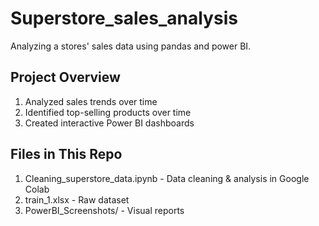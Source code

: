 # Superstore_sales_analysis

Analyzing a stores' sales data using pandas and power BI.

## Project Overview  
1. Analyzed sales trends over time  
2. Identified top-selling products over time
3. Created interactive Power BI dashboards

## Files in This Repo  
1. Cleaning_superstore_data.ipynb - Data cleaning & analysis in Google Colab  
2. train_1.xlsx - Raw dataset  
3. PowerBI_Screenshots/ - Visual reports

